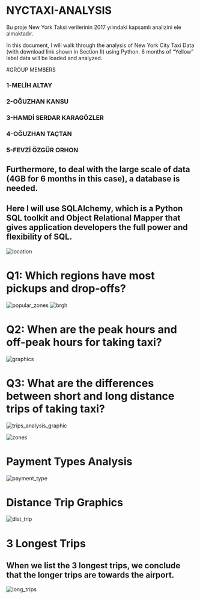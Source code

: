 # NYCTAXI-ANALYSIS
Bu proje New York Taksi verilerinin 2017 yılındaki kapsamlı analizini ele almaktadır.


In this document, I will walk through the analysis of New York City Taxi Data (with download link shown in Section II) using Python. 6 months of “Yellow” label data will be loaded and analyzed.

#GROUP MEMBERS

### 1-MELİH ALTAY  </br>
### 2-OĞUZHAN KANSU  </br>
### 3-HAMDİ SERDAR KARAGÖZLER  </br>
### 4-OĞUZHAN TAÇTAN  </br>
### 5-FEVZİ ÖZGÜR ORHON  </br>


## Furthermore, to deal with the large scale of data (4GB for 6 months in this case), a database is needed. 
## Here I will use SQLAlchemy, which is a Python SQL toolkit and Object Relational Mapper that gives application developers the full power and flexibility of SQL.


![location](https://user-images.githubusercontent.com/44877995/120295466-d1465b80-c2cf-11eb-8e67-d2f5f6ba2d47.JPG)



# Q1: Which regions have most pickups and drop-offs?

![popular_zones](https://user-images.githubusercontent.com/44877995/120296520-e1ab0600-c2d0-11eb-80d8-d4ffc6f9758d.JPG)
![brgh](https://user-images.githubusercontent.com/44877995/120296609-f7203000-c2d0-11eb-91fb-a35e55de4d30.JPG)


# Q2: When are the peak hours and off-peak hours for taking taxi?

![graphics](https://user-images.githubusercontent.com/44877995/120296741-17e88580-c2d1-11eb-802e-9f1e9ff8d87c.JPG)


# Q3: What are the differences between short and long distance trips of taking taxi?


![trips_analysis_graphic](https://user-images.githubusercontent.com/44877995/120296859-38184480-c2d1-11eb-874a-b8d58540b90d.JPG)



![zones](https://user-images.githubusercontent.com/44877995/120296964-52522280-c2d1-11eb-9490-5fc9d3057ce8.JPG)


# Payment Types Analysis

![payment_type](https://user-images.githubusercontent.com/44877995/121420669-09a40480-c976-11eb-851d-cd5f800bd1ae.JPG)




# Distance Trip Graphics

![dist_trip](https://user-images.githubusercontent.com/44877995/121420970-58519e80-c976-11eb-9e62-026ad7f00292.JPG)


# 3 Longest Trips

## When we list the 3 longest trips, we conclude that the longer trips are towards the airport.

![long_trips](https://user-images.githubusercontent.com/44877995/121421197-90f17800-c976-11eb-8a6e-89d22320aa14.JPG)




